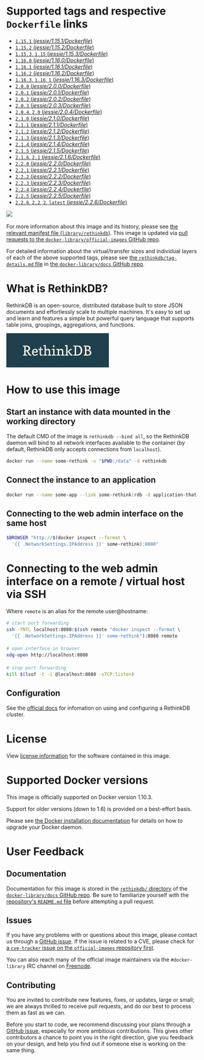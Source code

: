 # Supported tags and respective `Dockerfile` links

-	[`1.15.1` (*jessie/1.15.1/Dockerfile*)](https://github.com/rethinkdb/rethinkdb-dockerfiles/blob/78b0a1cfa3ee0019c976d09d52a5e7488e6077af/jessie/1.15.1/Dockerfile)
-	[`1.15.2` (*jessie/1.15.2/Dockerfile*)](https://github.com/rethinkdb/rethinkdb-dockerfiles/blob/78b0a1cfa3ee0019c976d09d52a5e7488e6077af/jessie/1.15.2/Dockerfile)
-	[`1.15.3`, `1.15` (*jessie/1.15.3/Dockerfile*)](https://github.com/rethinkdb/rethinkdb-dockerfiles/blob/78b0a1cfa3ee0019c976d09d52a5e7488e6077af/jessie/1.15.3/Dockerfile)
-	[`1.16.0` (*jessie/1.16.0/Dockerfile*)](https://github.com/rethinkdb/rethinkdb-dockerfiles/blob/78b0a1cfa3ee0019c976d09d52a5e7488e6077af/jessie/1.16.0/Dockerfile)
-	[`1.16.1` (*jessie/1.16.1/Dockerfile*)](https://github.com/rethinkdb/rethinkdb-dockerfiles/blob/78b0a1cfa3ee0019c976d09d52a5e7488e6077af/jessie/1.16.1/Dockerfile)
-	[`1.16.2` (*jessie/1.16.2/Dockerfile*)](https://github.com/rethinkdb/rethinkdb-dockerfiles/blob/78b0a1cfa3ee0019c976d09d52a5e7488e6077af/jessie/1.16.2/Dockerfile)
-	[`1.16.3`, `1.16`, `1` (*jessie/1.16.3/Dockerfile*)](https://github.com/rethinkdb/rethinkdb-dockerfiles/blob/78b0a1cfa3ee0019c976d09d52a5e7488e6077af/jessie/1.16.3/Dockerfile)
-	[`2.0.0` (*jessie/2.0.0/Dockerfile*)](https://github.com/rethinkdb/rethinkdb-dockerfiles/blob/78b0a1cfa3ee0019c976d09d52a5e7488e6077af/jessie/2.0.0/Dockerfile)
-	[`2.0.1` (*jessie/2.0.1/Dockerfile*)](https://github.com/rethinkdb/rethinkdb-dockerfiles/blob/78b0a1cfa3ee0019c976d09d52a5e7488e6077af/jessie/2.0.1/Dockerfile)
-	[`2.0.2` (*jessie/2.0.2/Dockerfile*)](https://github.com/rethinkdb/rethinkdb-dockerfiles/blob/78b0a1cfa3ee0019c976d09d52a5e7488e6077af/jessie/2.0.2/Dockerfile)
-	[`2.0.3` (*jessie/2.0.3/Dockerfile*)](https://github.com/rethinkdb/rethinkdb-dockerfiles/blob/78b0a1cfa3ee0019c976d09d52a5e7488e6077af/jessie/2.0.3/Dockerfile)
-	[`2.0.4`, `2.0` (*jessie/2.0.4/Dockerfile*)](https://github.com/rethinkdb/rethinkdb-dockerfiles/blob/78b0a1cfa3ee0019c976d09d52a5e7488e6077af/jessie/2.0.4/Dockerfile)
-	[`2.1.0` (*jessie/2.1.0/Dockerfile*)](https://github.com/rethinkdb/rethinkdb-dockerfiles/blob/78b0a1cfa3ee0019c976d09d52a5e7488e6077af/jessie/2.1.0/Dockerfile)
-	[`2.1.1` (*jessie/2.1.1/Dockerfile*)](https://github.com/rethinkdb/rethinkdb-dockerfiles/blob/78b0a1cfa3ee0019c976d09d52a5e7488e6077af/jessie/2.1.1/Dockerfile)
-	[`2.1.2` (*jessie/2.1.2/Dockerfile*)](https://github.com/rethinkdb/rethinkdb-dockerfiles/blob/78b0a1cfa3ee0019c976d09d52a5e7488e6077af/jessie/2.1.2/Dockerfile)
-	[`2.1.3` (*jessie/2.1.3/Dockerfile*)](https://github.com/rethinkdb/rethinkdb-dockerfiles/blob/78b0a1cfa3ee0019c976d09d52a5e7488e6077af/jessie/2.1.3/Dockerfile)
-	[`2.1.4` (*jessie/2.1.4/Dockerfile*)](https://github.com/rethinkdb/rethinkdb-dockerfiles/blob/78b0a1cfa3ee0019c976d09d52a5e7488e6077af/jessie/2.1.4/Dockerfile)
-	[`2.1.5` (*jessie/2.1.5/Dockerfile*)](https://github.com/rethinkdb/rethinkdb-dockerfiles/blob/78b0a1cfa3ee0019c976d09d52a5e7488e6077af/jessie/2.1.5/Dockerfile)
-	[`2.1.6`, `2.1` (*jessie/2.1.6/Dockerfile*)](https://github.com/rethinkdb/rethinkdb-dockerfiles/blob/78b0a1cfa3ee0019c976d09d52a5e7488e6077af/jessie/2.1.6/Dockerfile)
-	[`2.2.0` (*jessie/2.2.0/Dockerfile*)](https://github.com/rethinkdb/rethinkdb-dockerfiles/blob/78b0a1cfa3ee0019c976d09d52a5e7488e6077af/jessie/2.2.0/Dockerfile)
-	[`2.2.1` (*jessie/2.2.1/Dockerfile*)](https://github.com/rethinkdb/rethinkdb-dockerfiles/blob/78b0a1cfa3ee0019c976d09d52a5e7488e6077af/jessie/2.2.1/Dockerfile)
-	[`2.2.2` (*jessie/2.2.2/Dockerfile*)](https://github.com/rethinkdb/rethinkdb-dockerfiles/blob/78b0a1cfa3ee0019c976d09d52a5e7488e6077af/jessie/2.2.2/Dockerfile)
-	[`2.2.3` (*jessie/2.2.3/Dockerfile*)](https://github.com/rethinkdb/rethinkdb-dockerfiles/blob/78b0a1cfa3ee0019c976d09d52a5e7488e6077af/jessie/2.2.3/Dockerfile)
-	[`2.2.4` (*jessie/2.2.4/Dockerfile*)](https://github.com/rethinkdb/rethinkdb-dockerfiles/blob/78b0a1cfa3ee0019c976d09d52a5e7488e6077af/jessie/2.2.4/Dockerfile)
-	[`2.2.5` (*jessie/2.2.5/Dockerfile*)](https://github.com/rethinkdb/rethinkdb-dockerfiles/blob/78b0a1cfa3ee0019c976d09d52a5e7488e6077af/jessie/2.2.5/Dockerfile)
-	[`2.2.6`, `2.2`, `2`, `latest` (*jessie/2.2.6/Dockerfile*)](https://github.com/rethinkdb/rethinkdb-dockerfiles/blob/78b0a1cfa3ee0019c976d09d52a5e7488e6077af/jessie/2.2.6/Dockerfile)

[![](https://badge.imagelayers.io/rethinkdb:latest.svg)](https://imagelayers.io/?images=rethinkdb:1.15.1,rethinkdb:1.15.2,rethinkdb:1.15.3,rethinkdb:1.16.0,rethinkdb:1.16.1,rethinkdb:1.16.2,rethinkdb:1.16.3,rethinkdb:2.0.0,rethinkdb:2.0.1,rethinkdb:2.0.2,rethinkdb:2.0.3,rethinkdb:2.0.4,rethinkdb:2.1.0,rethinkdb:2.1.1,rethinkdb:2.1.2,rethinkdb:2.1.3,rethinkdb:2.1.4,rethinkdb:2.1.5,rethinkdb:2.1.6,rethinkdb:2.2.0,rethinkdb:2.2.1,rethinkdb:2.2.2,rethinkdb:2.2.3,rethinkdb:2.2.4,rethinkdb:2.2.5,rethinkdb:2.2.6)

For more information about this image and its history, please see [the relevant manifest file (`library/rethinkdb`)](https://github.com/docker-library/official-images/blob/master/library/rethinkdb). This image is updated via [pull requests to the `docker-library/official-images` GitHub repo](https://github.com/docker-library/official-images/pulls?q=label%3Alibrary%2Frethinkdb).

For detailed information about the virtual/transfer sizes and individual layers of each of the above supported tags, please see [the `rethinkdb/tag-details.md` file](https://github.com/docker-library/docs/blob/master/rethinkdb/tag-details.md) in [the `docker-library/docs` GitHub repo](https://github.com/docker-library/docs).

# What is RethinkDB?

RethinkDB is an open-source, distributed database built to store JSON documents and effortlessly scale to multiple machines. It's easy to set up and learn and features a simple but powerful query language that supports table joins, groupings, aggregations, and functions.

![logo](https://raw.githubusercontent.com/docker-library/docs/af9f91fe186f3ea3afee511d0a53b50088fdc381/rethinkdb/logo.png)

# How to use this image

## Start an instance with data mounted in the working directory

The default CMD of the image is `rethinkdb --bind all`, so the RethinkDB daemon will bind to all network interfaces available to the container (by default, RethinkDB only accepts connections from `localhost`).

```bash
docker run --name some-rethink -v "$PWD:/data" -d rethinkdb
```

## Connect the instance to an application

```bash
docker run --name some-app --link some-rethink:rdb -d application-that-uses-rdb
```

## Connecting to the web admin interface on the same host

```bash
$BROWSER "http://$(docker inspect --format \
  '{{ .NetworkSettings.IPAddress }}' some-rethink):8080"
```

# Connecting to the web admin interface on a remote / virtual host via SSH

Where `remote` is an alias for the remote user@hostname:

```bash
# start port forwarding
ssh -fNTL localhost:8080:$(ssh remote "docker inspect --format \
  '{{ .NetworkSettings.IPAddress }}' some-rethink"):8080 remote

# open interface in browser
xdg-open http://localhost:8080

# stop port forwarding
kill $(lsof -t -i @localhost:8080 -sTCP:listen)
```

## Configuration

See the [official docs](http://www.rethinkdb.com/docs/) for infomation on using and configuring a RethinkDB cluster.

# License

View [license information](http://www.gnu.org/licenses/agpl-3.0.html) for the software contained in this image.

# Supported Docker versions

This image is officially supported on Docker version 1.10.3.

Support for older versions (down to 1.6) is provided on a best-effort basis.

Please see [the Docker installation documentation](https://docs.docker.com/installation/) for details on how to upgrade your Docker daemon.

# User Feedback

## Documentation

Documentation for this image is stored in the [`rethinkdb/` directory](https://github.com/docker-library/docs/tree/master/rethinkdb) of the [`docker-library/docs` GitHub repo](https://github.com/docker-library/docs). Be sure to familiarize yourself with the [repository's `README.md` file](https://github.com/docker-library/docs/blob/master/README.md) before attempting a pull request.

## Issues

If you have any problems with or questions about this image, please contact us through a [GitHub issue](https://github.com/stuartpb/rethinkdb-dockerfiles/issues). If the issue is related to a CVE, please check for [a `cve-tracker` issue on the `official-images` repository first](https://github.com/docker-library/official-images/issues?q=label%3Acve-tracker).

You can also reach many of the official image maintainers via the `#docker-library` IRC channel on [Freenode](https://freenode.net).

## Contributing

You are invited to contribute new features, fixes, or updates, large or small; we are always thrilled to receive pull requests, and do our best to process them as fast as we can.

Before you start to code, we recommend discussing your plans through a [GitHub issue](https://github.com/stuartpb/rethinkdb-dockerfiles/issues), especially for more ambitious contributions. This gives other contributors a chance to point you in the right direction, give you feedback on your design, and help you find out if someone else is working on the same thing.
